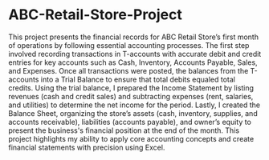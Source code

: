 # ABC-Retail-Store-Project

This project presents the financial records for ABC Retail Store’s first month of operations by following essential accounting processes. The first step involved recording transactions in T-accounts with accurate debit and credit entries for key accounts such as Cash, Inventory, Accounts Payable, Sales, and Expenses. Once all transactions were posted, the balances from the T-accounts into a Trial Balance to ensure that total debits equaled total credits. Using the trial balance, I prepared the Income Statement by listing revenues (cash and credit sales) and subtracting expenses (rent, salaries, and utilities) to determine the net income for the period. Lastly, I created the Balance Sheet, organizing the store’s assets (cash, inventory, supplies, and accounts receivable), liabilities (accounts payable), and owner’s equity to present the business's financial position at the end of the month. This project highlights my ability to apply core accounting concepts and create financial statements with precision using Excel.
